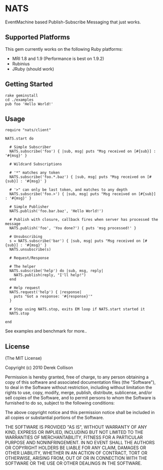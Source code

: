 # NATS

EventMachine based Publish-Subscribe Messaging that just works.

## Supported Platforms

This gem currently works on the following Ruby platforms:

- MRI 1.8 and 1.9 (Performance is best on 1.9.2)
- Rubinius
- JRuby (should work)

## Getting Started

    rake geminstall
    cd ./examples
    pub foo 'Hello World!'

## Usage
   
    require "nats/client"

    NATS.start do

      # Simple Subscriber
      NATS.subscribe('foo') { |sub, msg| puts "Msg received on [#{sub}] : '#{msg}' }

      # Wildcard Subscriptions

      # '*" matches any token
      NATS.subscribe('foo.*.baz') { |sub, msg| puts "Msg received on [#{sub}] : '#{msg}' }

      # '>" can only be last token, and matches to any depth
      NATS.subscribe('foo.>') { |sub, msg| puts "Msg received on [#{sub}] : '#{msg}' }

      # Simple Publisher
      NATS.publish('foo.bar.baz', 'Hello World!')

      # Publish with closure, callback fires when server has processed the message
      NATS.publish('foo', 'You done?') { puts 'msg processed!' }
      
      # Unsubscribing
      s = NATS.subscribe('bar') { |sub, msg| puts "Msg received on [#{sub}] : '#{msg}' }
      NATS.unsubscribe(s)

      # Request/Response

      # The helper
      NATS.subscribe('help') do |sub, msg, reply|
        NATS.publish(reply, "I'll help!")
      end

      # Help request
      NATS.request('help') { |response|
        puts "Got a response: '#{response}'"
      }

      # Stop using NATS.stop, exits EM loop if NATS.start started it
      NATS.stop

    end

See examples and benchmark for more..

## License

(The MIT License)

Copyright (c) 2010 Derek Collison

Permission is hereby granted, free of charge, to any person obtaining a copy
of this software and associated documentation files (the "Software"), to
deal in the Software without restriction, including without limitation the
rights to use, copy, modify, merge, publish, distribute, sublicense, and/or
sell copies of the Software, and to permit persons to whom the Software is
furnished to do so, subject to the following conditions:

The above copyright notice and this permission notice shall be included in
all copies or substantial portions of the Software.

THE SOFTWARE IS PROVIDED "AS IS", WITHOUT WARRANTY OF ANY KIND, EXPRESS OR
IMPLIED, INCLUDING BUT NOT LIMITED TO THE WARRANTIES OF MERCHANTABILITY,
FITNESS FOR A PARTICULAR PURPOSE AND NONINFRINGEMENT. IN NO EVENT SHALL THE
AUTHORS OR COPYRIGHT HOLDERS BE LIABLE FOR ANY CLAIM, DAMAGES OR OTHER
LIABILITY, WHETHER IN AN ACTION OF CONTRACT, TORT OR OTHERWISE, ARISING
FROM, OUT OF OR IN CONNECTION WITH THE SOFTWARE OR THE USE OR OTHER DEALINGS
IN THE SOFTWARE. 

